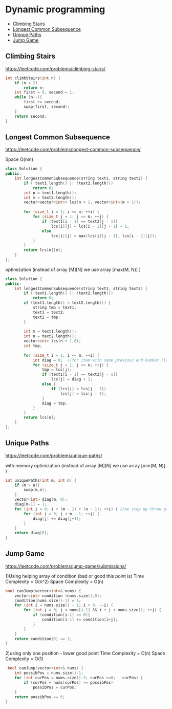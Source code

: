 # Dynamic programming
+ [Climbing Stairs](#climbing-stairs)
+ [Longest Common Subsequence](#longest-common-subsequence)
+ [Unique Paths](#unique-paths)
+ [Jump Game](#jump-game)

## Climbing Stairs
https://leetcode.com/problems/climbing-stairs/
```C++
int climbStairs(int n) {
    if (n < 2)
        return n;
    int first = 0, second = 1;
    while (n--){
        first += second;
        swap(first, second);
    }
    return second;
}
 ```

## Longest Common Subsequence
https://leetcode.com/problems/longest-common-subsequence/

Space O(nm)

```C++
class Solution {
public:
    int longestCommonSubsequence(string text1, string text2) {
        if (!text1.length() || !text2.length())
            return 0;
        int n = text1.length();
        int m = text2.length();
        vector<vector<int>> lcs(n + 1, vector<int>(m + 1));
        
        for (size_t i = 1; i <= n; ++i) {
            for (size_t j = 1; j <= m; ++j) {
                if (text1[i - 1] == text2[j - 1])
                    lcs[i][j] = lcs[i - 1][j - 1] + 1;
                else 
                    lcs[i][j] = max(lcs[i][j - 1], lcs[i - 1][j]);
            }
        }
        return lcs[n][m];
    }
};
```

optimization (instead of array [M][N] we use array [max(M, N)] )
```C++
class Solution {
public:
    int longestCommonSubsequence(string text1, string text2) {
        if (!text1.length() || !text2.length())
            return 0;
        if (text1.length() < text2.length()) {
            string tmp = text1;
            text1 = text2;
            text2 = tmp;
        }
        
        int m = text1.length();
        int n = text2.length();
        vector<int> lcs(n + 1,0);
        int tmp;
        
        for (size_t i = 1; i <= m; ++i) {
            int diag = 0;  //for item with same previous end number (lcs[i-1][j-1])
            for (size_t j = 1; j <= n; ++j) {
                tmp = lcs[j];
                if (text1[i - 1] == text2[j - 1])
                    lcs[j] = diag + 1;
                else {
                    if (lcs[j] < lcs[j - 1])
                        lcs[j] = lcs[j - 1];
                }
                diag = tmp;
            }
        }
        return lcs[n];
    }
};
```

## Unique Paths
https://leetcode.com/problems/unique-paths/


with memory optimization (instead of array [M][N] we use array [min(M, N)] )
```C++
int uniquePaths(int m, int n) {
    if (m > n){
        swap(m,n);
    } 
    vector<int> diag(m, 0);
    diag[m-1] = 1;
    for (int i = 0; i < (m - 1) + (n - 1); ++i) { //we step up throw grid almost twise
        for (int j = 0; j < m - 1; ++j) {
            diag[j] += diag[j+1];
        }
    }
    return diag[0];
}
```

## Jump Game
https://leetcode.com/problems/jump-game/submissions/

1)Using helping array of condition (bad or good this point is)
Time Complexity = O(n^2)
Space Complexity = O(n)

```C++
bool canJump(vector<int>& nums) {
    vector<int> condition (nums.size(),0);
    condition[nums.size()-1] = 1;
    for (int i = nums.size() - 1; i > 0; --i) {
        for (int j = 0; j < nums[i-1] && i + j < nums.size(); ++j) {
            if (condition[i-1] == 0){
                condition[i-1] += condition[i+j];
            }
        }
    }
    return condition[0] == 1;
}
```

2)using only one position - lower good point
Time Complexity = O(n)
Space Complexity = O(1)

```C++
 bool canJump(vector<int>& nums) {
    int possibPos = nums.size()-1;
    for (int curPos = nums.size()-2; curPos >=0; --curPos) {
        if (curPos + nums[curPos] >= possibPos)
            possibPos = curPos;
    }
    return possibPos == 0;
}
```

```C++
```

```C++
```

```C++
```

```C++
```


```C++
```
